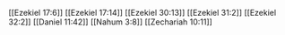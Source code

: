 [[Ezekiel 17:6]]
[[Ezekiel 17:14]]
[[Ezekiel 30:13]]
[[Ezekiel 31:2]]
[[Ezekiel 32:2]]
[[Daniel 11:42]]
[[Nahum 3:8]]
[[Zechariah 10:11]]

